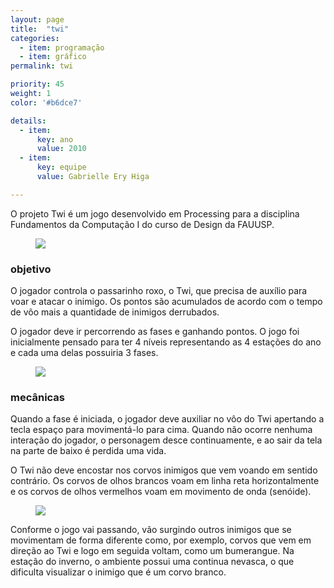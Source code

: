 ```yaml
---
layout: page
title:  "twi"
categories:
  - item: programação
  - item: gráfico
permalink: twi

priority: 45
weight: 1
color: '#b6dce7'

details:
  - item:
      key: ano
      value: 2010
  - item:
      key: equipe
      value: Gabrielle Ery Higa

---
```


O projeto Twi é um jogo desenvolvido em Processing para a disciplina Fundamentos da Computação I do curso de Design da FAUUSP.

<figure><img style="max-width: 64rem;" src="{{ site.baseurl }}/assets/twi/twi_anim.gif"/></figure>

### objetivo

O jogador controla o passarinho roxo, o Twi, que precisa de auxílio para voar e atacar o inimigo. Os pontos são acumulados de acordo com o tempo de vôo mais a quantidade de inimigos derrubados.

O jogador deve ir percorrendo as fases e ganhando pontos. O jogo foi inicialmente pensado para ter 4 níveis representando as 4 estações do ano e cada uma delas possuiria 3 fases.

<figure><img src="{{ site.baseurl }}/assets/twi/twi_gaiola.jpg"/></figure>

### mecânicas

Quando a fase é iniciada, o jogador deve auxiliar no vôo do Twi apertando a tecla espaço para movimentá-lo para cima. Quando não ocorre nenhuma interação do jogador, o personagem desce continuamente, e ao sair da tela na parte de baixo é perdida uma vida.

O Twi não deve encostar nos corvos inimigos que vem voando em sentido contrário. Os corvos de olhos brancos voam em linha reta horizontalmente e os corvos de olhos vermelhos voam em movimento de onda (senóide).

<figure><img src="{{ site.baseurl }}/assets/twi/twi_fruta.jpg"/></figure>

Conforme o jogo vai passando, vão surgindo outros inimigos que se movimentam de forma diferente como, por exemplo, corvos que vem em direção ao Twi e logo em seguida voltam, como um bumerangue. Na estação do inverno, o ambiente possui uma continua nevasca, o que dificulta visualizar o inimigo que é um corvo branco.
